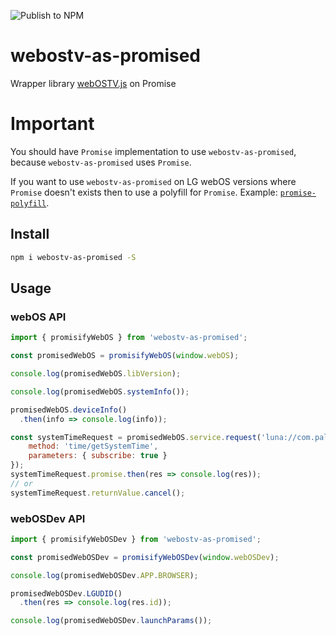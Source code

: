 ![Publish to NPM](https://github.com/procot/webostv-as-promised/workflows/Publish%20to%20NPM/badge.svg)

# webostv-as-promised

Wrapper library [webOSTV.js](http://webostv.developer.lge.com/api/webostvjs/) on Promise

# Important

You should have `Promise` implementation to use `webostv-as-promised`, because `webostv-as-promised` uses `Promise`.

If you want to use `webostv-as-promised` on LG webOS versions where `Promise` doesn't exists then to use a polyfill for `Promise`. Example: [`promise-polyfill`](https://www.npmjs.com/package/promise-polyfill).

## Install

```bash
npm i webostv-as-promised -S
```

## Usage

### webOS API

```javascript
import { promisifyWebOS } from 'webostv-as-promised';

const promisedWebOS = promisifyWebOS(window.webOS);

console.log(promisedWebOS.libVersion);

console.log(promisedWebOS.systemInfo());

promisedWebOS.deviceInfo()
  .then(info => console.log(info));

const systemTimeRequest = promisedWebOS.service.request('luna://com.palm.systemservice', {
    method: 'time/getSystemTime',
    parameters: { subscribe: true }
});
systemTimeRequest.promise.then(res => console.log(res));
// or
systemTimeRequest.returnValue.cancel();
```

### webOSDev API

```javascript
import { promisifyWebOSDev } from 'webostv-as-promised';

const promisedWebOSDev = promisifyWebOSDev(window.webOSDev);

console.log(promisedWebOSDev.APP.BROWSER);

promisedWebOSDev.LGUDID()
  .then(res => console.log(res.id));

console.log(promisedWebOSDev.launchParams());
```
